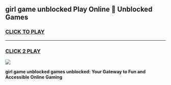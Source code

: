 
## girl game unblocked Play Online 👋 Unblocked Games
<h3>
<a href="https://premium.freeplayer.one?title=girl_game_unblocked&ref=19F">CLICK TO PLAY</a></h3>
<hr>

<h3>
<a href="https://premium.freeplayer.one?title=girl_game_unblocked&ref=19F">CLICK 2 PLAY</a>
  
</h3>

<a href="https://premium.freeplayer.one?title=girl_game_unblocked&ref=19F"><img src="https://clearcache.store/games.png"></a>


**girl game unblocked games unblocked: Your Gateway to Fun and Accessible Online Gaming**

